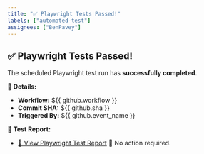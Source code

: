 ```yaml
---
title: "✅ Playwright Tests Passed!"
labels: ["automated-test"]
assignees: ["BenPavey"]
---
```

## ✅ Playwright Tests Passed!

The scheduled Playwright test run has **successfully completed**.

📌 **Details:**
- **Workflow:** ${{ github.workflow }}
- **Commit SHA:** ${{ github.sha }}
- **Triggered By:** ${{ github.event_name }}

📎 **Test Report:**
- [📄 View Playwright Test Report](https://BenPavey.github.io/benpavey-portfolio-tests/reports/index.html)
🚀 No action required.